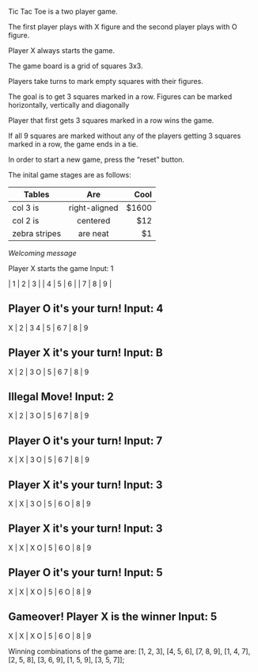 Tic Tac Toe is a two player game. 

The first player plays with X figure and the second player plays with O figure. 

Player X always starts the game. 

The game board is a grid of squares 3x3. 

Players take turns to mark empty squares with their figures. 

The goal is to get 3 squares marked in a row. Figures can be marked horizontally, vertically and diagonally 

Player that first gets 3 squares marked in a row wins the game.

If all 9 squares are marked without any of the players getting 3 squares marked in a row, the game ends in a tie. 

In order to start a new game, press the “reset” button.


The inital game stages are as follows:

| Tables        | Are           | Cool  |
| ------------- |:-------------:| -----:|
| col 3 is      | right-aligned | $1600 |
| col 2 is      | centered      |   $12 |
| zebra stripes | are neat      |    $1 |

*Welcoming message*

Player X starts the game 
Input: 1 

| 1 | 2 | 3 |
| 4 | 5 | 6 |
| 7 | 8 | 9 |

Player O it's your turn!
Input: 4
----------
X | 2 | 3 
4 | 5 | 6
7 | 8 | 9

Player X it's your turn!
Input: B
----------
X | 2 | 3 
O | 5 | 6
7 | 8 | 9

Illegal Move!
Input: 2
----------
X | 2 | 3 
O | 5 | 6
7 | 8 | 9

Player O it's your turn!
Input: 7
----------
X | X | 3 
O | 5 | 6
7 | 8 | 9


Player X it's your turn!
Input: 3
----------
X | X | 3 
O | 5 | 6
O | 8 | 9

Player X it's your turn!
Input: 3
----------
X | X | X 
O | 5 | 6
O | 8 | 9

Player O it's your turn!
Input: 5
----------
X | X | X 
O | 5 | 6
O | 8 | 9

Gameover! 
Player X is the winner 
Input: 5
----------
X | X | X 
O | 5 | 6
O | 8 | 9

Winning combinations of the game are: 
[1, 2, 3], [4, 5, 6], [7, 8, 9], [1, 4, 7],
[2, 5, 8], [3, 6, 9], [1, 5, 9], [3, 5, 7]];
